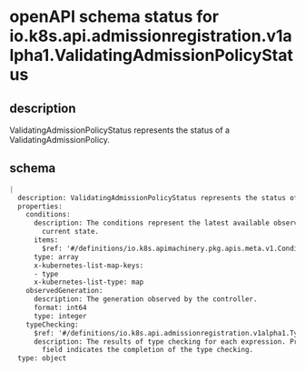 # openAPI schema status for io.k8s.api.admissionregistration.v1alpha1.ValidatingAdmissionPolicyStatus

## description

ValidatingAdmissionPolicyStatus represents the status of a ValidatingAdmissionPolicy.

## schema

```yaml
|
  description: ValidatingAdmissionPolicyStatus represents the status of a ValidatingAdmissionPolicy.
  properties:
    conditions:
      description: The conditions represent the latest available observations of a policy's
        current state.
      items:
        $ref: '#/definitions/io.k8s.apimachinery.pkg.apis.meta.v1.Condition'
      type: array
      x-kubernetes-list-map-keys:
      - type
      x-kubernetes-list-type: map
    observedGeneration:
      description: The generation observed by the controller.
      format: int64
      type: integer
    typeChecking:
      $ref: '#/definitions/io.k8s.api.admissionregistration.v1alpha1.TypeChecking'
      description: The results of type checking for each expression. Presence of this
        field indicates the completion of the type checking.
  type: object

```
